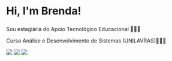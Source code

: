# Hi, I'm Brenda! 


###
Sou estagiária do Apoio Tecnológico Educacional 👩🏼‍💻

Curso Análise e Desenvolvimento de Sistemas (UNILAVRAS)👩🏼‍🎓

<div> 
  <a href="https://instagram.com/brendaavilela?utm_medium=copy_link" target="_blank"><img src="https://img.shields.io/badge/-Instagram-%23E4405F?style=for-the-badge&logo=instagram&logoColor=white" target="_blank"></a>	
  <a href = "mailto:brendavilela42@gmail.com"><img src="https://img.shields.io/badge/-Gmail-%23333?style=for-the-badge&logo=gmail&logoColor=white" target="_blank"></a>
  <a href="https://www.linkedin.com/in/brenda-vilela-9a0561207/" target="_blank"><img src="https://img.shields.io/badge/-LinkedIn-%230077B5?style=for-the-badge&logo=linkedin&logoColor=white" target="_blank"></a> 
 
</div>
